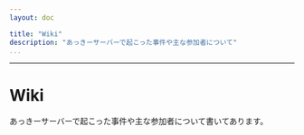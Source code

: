 ```yaml
---
layout: doc

title: "Wiki"
description: "あっきーサーバーで起こった事件や主な参加者について"
...
```

---

# Wiki
あっきーサーバーで起こった事件や主な参加者について書いてあります。